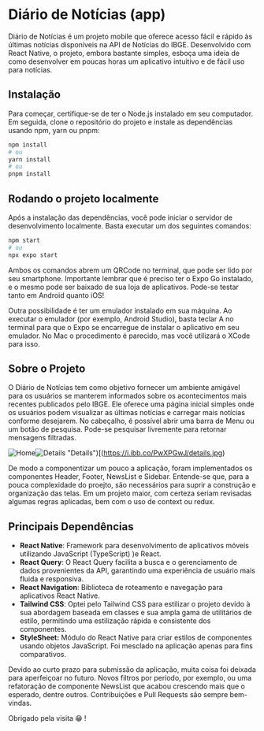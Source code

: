 # Diário de Notícias (app)

Diário de Notícias é um projeto mobile que oferece acesso fácil e rápido às últimas notícias disponíveis na API de Notícias do IBGE. Desenvolvido com React Native, o projeto, embora bastante simples, esboça uma ideia de como desenvolver em poucas horas um aplicativo intuitivo e de fácil uso para notícias.

## Instalação

Para começar, certifique-se de ter o Node.js instalado em seu computador. Em seguida, clone o repositório do projeto e instale as dependências usando npm, yarn ou pnpm:

```bash
npm install
# ou 
yarn install
# ou
pnpm install 
```

## Rodando o projeto localmente

Após a instalação das dependências, você pode iniciar o servidor de desenvolvimento localmente. Basta executar um dos seguintes comandos:

```bash
npm start
# ou 
npx expo start
```

Ambos os comandos abrem um QRCode no terminal, que pode ser lido por seu smartphone. Importante lembrar que é preciso ter o Expo Go instalado, e o mesmo pode ser baixado de sua loja de aplicativos. Pode-se testar tanto em Android quanto iOS!

Outra possibilidade é ter um emulador instalado em sua máquina. Ao executar o emulador (por exemplo, Android Studio), basta teclar A no terminal para que o Expo se encarregue de instalar o aplicativo em seu emulador. No Mac o procedimento é parecido, mas você utilizará o XCode para isso.

## Sobre o Projeto

O Diário de Notícias tem como objetivo fornecer um ambiente amigável para os usuários se manterem informados sobre os acontecimentos mais recentes publicados pelo IBGE. Ele oferece uma página inicial simples onde os usuários podem visualizar as últimas notícias e carregar mais notícias conforme desejarem. No cabeçalho, é possível abrir uma barra de Menu ou um botão de pesquisa. Pode-se pesquisar livremente para retornar mensagens filtradas.


![Home](https://i.ibb.co/cX580Gm/home.jpg "Home")![Details](https://i.ibb.co/PwXPGwJ/details.jpg) "Details")[(https://i.ibb.co/PwXPGwJ/details.jpg)

De modo a componentizar um pouco a aplicação, foram implementados os componentes Header, Footer, NewsList e Sidebar. Entende-se que, para a pouca complexidade do proejto, são necessários para suprir a construção e organização das telas. Em um projeto maior, com certeza seriam revisadas algumas regras aplicadas, bem com o uso de context ou redux.

## Principais Dependências

* **React Native**: Framework para desenvolvimento de aplicativos móveis utilizando JavaScript (TypeScript) )e React.
* **React Query**: O React Query facilita a busca e o gerenciamento de dados provenientes da API, garantindo uma experiência de usuário mais fluida e responsiva.
* **React Navigation**: Biblioteca de roteamento e navegação para aplicativos React Native.
* **Tailwind CSS**: Optei pelo Tailwind CSS para estilizar o projeto devido à sua abordagem baseada em classes e sua ampla gama de utilitários de estilo, permitindo uma estilização rápida e consistente dos componentes.
* **StyleSheet:** Módulo do React Native para criar estilos de componentes usando objetos JavaScript. Foi mesclado na aplicação apenas para fins comparativos.

Devido ao curto prazo para submissão da aplicação, muita coisa foi deixada para aperfeiçoar no futuro. Novos filtros por período, por exemplo, ou uma refatoração de componente NewsList que acabou crescendo mais que o esperado, dentre outros. Contribuições e Pull Requests são sempre bem-vindas.

Obrigado pela visita 😁 !
